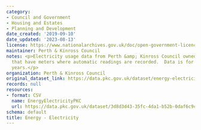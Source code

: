 ```yaml
---
category:
- Council and Government
- Housing and Estates
- Planning and Development
date_created: '2019-09-10'
date_updated: '2023-08-13'
license: https://www.nationalarchives.gov.uk/doc/open-government-licence/version/3/
maintainer: Perth & Kinross Council
notes: <p>Electricity usage data from Perth &amp; Kinross Council owned buildings
  that have meters where automatic readings are recorded.  Data is for the last  2
  years.</p>
organization: Perth & Kinross Council
original_dataset_link: https://data.pkc.gov.uk/dataset/energy-electricity
records: null
resources:
- format: CSV
  name: EnergyElectricityPKC
  url: https://data.pkc.gov.uk/dataset/3d8d3d43-35fc-4da1-b52b-0daf6c9c6f72/resource/ed1fd7df-69c5-41a3-b52f-ca111a308d34/download/energyelectricity.csv
schema: default
title: Energy - Electricity
---
```

